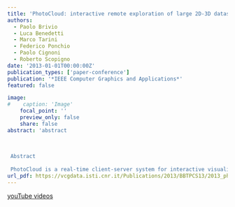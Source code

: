 ```yaml
---
title: 'PhotoCloud: interactive remote exploration of large 2D-3D datasets'
authors:
  - Paolo Brivio
  - Luca Benedetti
  - Marco Tarini
  - Federico Ponchio
  - Paolo Cignoni
  - Roberto Scopigno
date: '2013-01-01T00:00:00Z'
publication_types: ['paper-conference']
publication: '*IEEE Computer Graphics and Applications*'
featured: false

image:
#    caption: 'Image'
    focal_point: ''
    preview_only: false
    share: false
abstract: 'abstract
 
 
 
 Abstract
 
 PhotoCloud is a real-time client-server system for interactive visualization and exploration of large datasets comprising thousands of calibrated 2D photographs of a scene and a complex 3D description of the scene. The system is not tailored to any specific data acquisition process; it aims at generality and flexibility. PhotoCloud achieves scalability through a multiresolution dynamic hierarchical representation of the data, which is remotely stored and accessed by the client through an efficient cache system. The system includes a compact image browser and a multiresolution model renderer. PhotoCloud employs iconic visualization of the images in the 3D space and projects images onto the 3D scene on the fly. Users can navigate the 2D and 3D spaces with smooth, integrated, seamless transitions between them. A study with differently skilled users confirms PhotoCloud''s effectiveness and communication power. The Web extras (youTube videos) are videos demonstrating PhotoCloud, a real-time client-server system for interactive exploration of large datasets comprising 2D photos and 3D models'
url_pdf: https://vcgdata.isti.cnr.it/Publications/2013/BBTPCS13/2013_photocloud_ieee_preprint.pdf
---
```

[youTube videos](http://www.youtube.com/playlist?list=PLHJB2bhmgB7cmYD0ST9CEDMRv1JlX4xPH)

